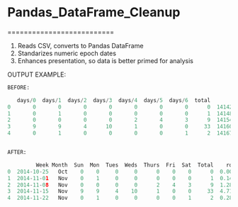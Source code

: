 # Pandas_DataFrame_Cleanup
==========================

1. Reads CSV, converts to Pandas DataFrame
2. Standarizes numeric epoch dates
3. Enhances presentation, so data is better primed for analysis

OUTPUT EXAMPLE:


```python
BEFORE:

   days/0  days/1  days/2  days/3  days/4  days/5  days/6  total        week
0       0       0       0       0       0       0       0      0  1414281600
1       0       1       0       0       0       0       0      1  1414886400
2       0       0       0       0       2       4       3      9  1415491200
3       9       9       4      10       1       0       0     33  1416096000
4       0       1       0       0       0       0       1      2  1416700800


AFTER:

         Week Month  Sun  Mon  Tues  Weds  Thurs  Fri  Sat  Total    rowAvg
0  2014-10-25   Oct    0    0     0     0      0    0    0      0  0.000000
1  2014-11-01   Nov    0    1     0     0      0    0    0      1  0.142857
2  2014-11-08   Nov    0    0     0     0      2    4    3      9  1.285714
3  2014-11-15   Nov    9    9     4    10      1    0    0     33  4.714286
4  2014-11-22   Nov    0    1     0     0      0    0    1      2  0.285714
```
